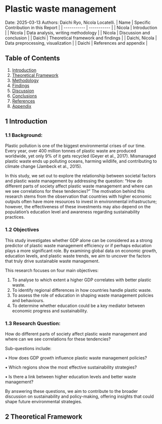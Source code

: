 # Plastic waste management 
Date: 2025-03-13
Authors: Daichi Ryo, Nicola Locatelli.
| Name | Specific Contribution in this Report |
| ----------- | ----------- |
| Nicola | Introduction  |
| Nicola | Data analysis, writing methodology |
| Nicola | Discussion and conclusion |
| Daichi | Theoretical framework and findings |
| Daichi, Nicola | Data preprocessing, visualization |
| Daichi | References and appendix  |


## Table of Contents  

1. [Introduction](#1-introduction)  
2. [Theoretical Framework](#2-theoretical-framework)  
3. [Methodology](#3-methodology)  
4. [Findings](#4-findings)  
5. [Discussion](#5-discussion)  
6. [Conclusions](#6-conclusions)  
7. [References](#7-references)  
8. [Appendix](#8-appendix)

## 1 Introduction

### 1.1 Background:

Plastic pollution is one of the biggest environmental crises of our time. Every year, over 400 million tonnes of plastic waste are produced worldwide, yet only 9% of it gets recycled (Geyer et al., 2017). Mismanaged plastic waste ends up polluting oceans, harming wildlife, and contributing to climate change (Jambeck et al., 2015).

In this study, we set out to explore the relationship between societal factors and plastic waste management by addressing the question: “How do different parts of society affect plastic waste management and where can we see correlations for these tendencies?” The motivation behind this research stems from the observation that countries with higher economic outputs often have more resources to invest in environmental infrastructure; however, the effectiveness of these investments may also depend on the population’s education level and awareness regarding sustainability practices.

### 1.2 Objectives

This study investigates whether GDP alone can be considered as a strong predictor of plastic waste management efficiency or if perhaps education plays a more significant role. By examining global data on economic growth, education levels, and plastic waste trends, we aim to uncover the factors that truly drive sustainable waste management.
 
This research focuses on four main objectives:
1. To analyse to which extent a  higher GDP correlates with better plastic waste.
2. To identify regional differences in how countries handle plastic waste.
3. To assess the role of education in shaping waste management policies and behaviours.
4. To determine whether education could be a key mediator between economic progress and sustainability.
 
### 1.3 Research Question:

How do different parts of society affect plastic waste management and where can we see correlations for these tendencies?

 Sub-questions include:

• How does GDP growth influence plastic waste management policies?

• Which regions show the most effective sustainability strategies?

• Is there a link between higher education levels and better waste management?
           
 
By answering these questions, we aim to contribute to the broader discussion on sustainability and policy-making, offering insights that could shape future environmental strategies.

## 2 Theoretical Framework 


